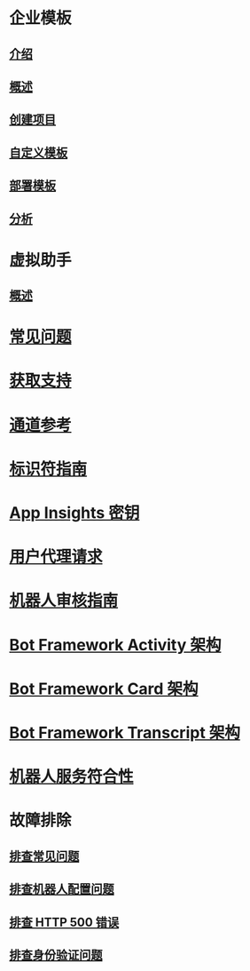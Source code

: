 # 企业模板
## [介绍](../v4sdk/bot-builder-enterprise-template-overview.md)
## [概述](../v4sdk/bot-builder-enterprise-template-overview-detail.md)
## [创建项目](../v4sdk/bot-builder-enterprise-template-create-project.md)
## [自定义模板](../v4sdk/bot-builder-enterprise-template-customize.md)
## [部署模板](../v4sdk/bot-builder-enterprise-template-deployment.md)
## [分析](../v4sdk/bot-builder-enterprise-template-powerbi.md)
# 虚拟助手 
## [概述](../v4sdk/bot-builder-virtual-assistant-introduction.md)
# [常见问题](../bot-service-resources-bot-framework-faq.md)
# [获取支持](../bot-service-resources-links-help.md)
# [通道参考](../bot-service-channels-reference.md)
# [标识符指南](../bot-service-resources-identifiers-guide.md)
# [App Insights 密钥](../bot-service-resources-app-insights-keys.md)
# [用户代理请求](../bot-service-resources-user-agent.md)
# [机器人审核指南](../bot-service-review-guidelines.md)
# [Bot Framework Activity 架构](https://aka.ms/botSpecs-activitySchema)
# [Bot Framework Card 架构](https://aka.ms/botSpecs-cardSchema)
# [Bot Framework Transcript 架构](https://aka.ms/botSpecs-transcripts)
# [机器人服务符合性](../v4sdk/bot-service-compliance.md)
# 故障排除
## [排查常见问题](../bot-service-troubleshoot-general-problems.md)
## [排查机器人配置问题](../bot-service-troubleshoot-bot-configuration.md)
## [排查 HTTP 500 错误](../bot-service-troubleshoot-500-errors.md)
## [排查身份验证问题](../bot-service-troubleshoot-authentication-problems.md)
